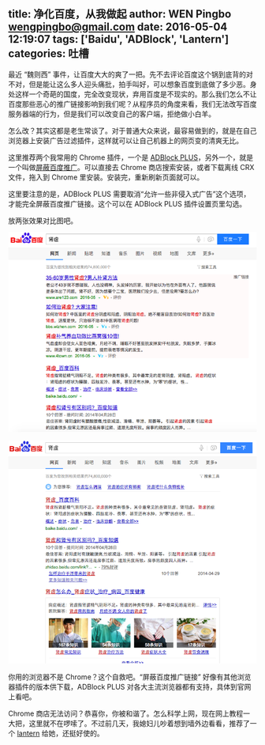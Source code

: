title: 净化百度，从我做起
author: WEN Pingbo <wengpingbo@gmail.com>
date: 2016-05-04 12:19:07
tags: ['Baidu', 'ADBlock', 'Lantern']
categories: 吐槽
---

最近 “魏则西” 事件，让百度大大的爽了一把。先不去评论百度这个锅到底背的对不对，但是能让这么多人迎头痛批，拍手叫好，可以想象百度到底做了多少恶。身处这样一个奇葩的国度，完全改变现状，弃用百度是不现实的。那么我们怎么不让百度那些恶心的推广链接影响到我们呢？从程序员的角度来看，我们无法改写百度服务器端的行为，但是我们可以改变自己的客户端，拒绝做小白羊。

<!-- more -->

怎么改？其实这都是老生常谈了。对于普通大众来说，最容易做到的，就是在自己浏览器上安装广告过滤插件，这样就可以让自己机器上的网页变的清爽无比。

这里推荐两个我常用的 Chrome 插件，一个是 [ADBlock PLUS](https://adblockplus.org)，另外一个，就是一个叫做[屏蔽百度推广](http://saiwei.me/?p=2032)。可以直接去 Chrome 商店搜索安装，或者下载离线 CRX 文件，拖入到 Chrome 里安装。安装完，重新刷新页面就可以。

这里要注意的是，ADBlock PLUS 需要取消“允许一些非侵入式广告”这个选项，才能完全屏蔽百度推广链接。这个可以在 ADBlock PLUS 插件设置页里勾选。

放两张效果对比图吧。

![过滤前](/media/images/baidu-before.png)

![过滤后](/media/images/baidu-after.png)

你用的浏览器不是 Chrome？这个自救吧。“屏蔽百度推广链接” 好像有其他浏览器插件的版本供下载，ADBlock PLUS 对各大主流浏览器都有支持，具体到官网上看吧。

Chrome 商店无法访问？恭喜你，你被和谐了。怎么科学上网，现在网上教程一大把，这里就不在啰嗦了。不过前几天，我媳妇儿吵着想到墙外边看看，推荐了一个 [lantern](https://getlantern.org/) 给她，还挺好使的。

